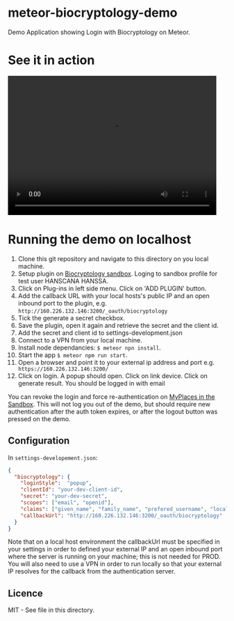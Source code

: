 # meteor-biocryptology-demo

Demo Application showing Login with Biocryptology on Meteor.

# See it in action

<video width="480" height="320" controls="controls">
  <source src="https://github.com/mozfet/meteor-biocryptology/blob/master/demo/biocryptology_demo.mp4" type="video/mp4">
</video>

# Running the demo on localhost

1. Clone this git repository and navigate to this directory on you local machine.
2. Setup plugin on [Biocryptology sandbox](https://id.sb.biocryptology.net/).
Loging to sandbox profile for test user HANSCANA HANSSA.
3. Click on Plug-ins in left side menu. Click on 'ADD PLUGIN' button.
4. Add the callback URL with your local hosts's public IP and an open inbound port to the plugin, e.g. ```http://160.226.132.146:3200/_oauth/biocryptology```
5. Tick the generate a secret checkbox.
6. Save the plugin, open it again and retrieve the secret and the client id.
7. Add the secret and client id to settings-development.json
8. Connect to a VPN from your local machine.
9. Install node dependancies: ```$ meteor npn install```.
10. Start the app ```$ meteor npm run start```.
11. Open a browser and point it to your external ip address and port e.g.```
https://160.226.132.146:3200/```
12. Click on login. A popup should open. Click on link device. Click on generate result. You should be logged in with email

You can revoke the login and force re-authentication on [MyPlaces in the Sandbox](https://id.sb.biocryptology.net/#/user/personal/places). This will not log you out of the demo, but should require new authentication after the auth token  expires, or after the logout button was pressed on the demo.

## Configuration

In ```settings-developement.json```:
```json
{
  "biocryptology": {
    "loginStyle":  "popup",
    "clientId": "your-dev-client-id",
    "secret": "your-dev-secret",
    "scopes": ["email", "openid"],
    "claims": ["given_name", "family_name", "prefered_username", "locale"],
    "callbackUrl": "http://160.226.132.146:3200/_oauth/biocryptology"
  }
}
```

Note that on a local host environment the callbackUrl must be specified in your settings in order to defined your external IP and an open inbound port where the server is running on your machine; this is not needed for PROD. You will also need to use a VPN in order to run locally so that your external IP resolves for the callback from the authentication server.


## Licence

MIT - See <LICENCE> file in this directory.
